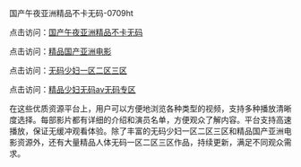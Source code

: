 国产午夜亚洲精品不卡无码-0709ht

点击访问：<a href="https://heiliaoxqkkct.pages.dev">国产午夜亚洲精品不卡无码</a>

点击访问：<a href="https://heiliaoxwd5i8.pages.dev">精品国产亚洲电影</a>

点击访问：<a href="https://heiliaowt0d7p.pages.dev">无码少妇一区二区三区</a>

点击访问：<a href="https://heiliaoga6s9v.pages.dev">精品少妇无码av无码专区</a>

在这些优质资源平台上，用户可以方便地浏览各种类型的视频，支持多种播放清晰度选择。每部影片都有详细的介绍和演员名单，方便观众了解内容。平台支持高速播放，保证无缓冲观看体验。除了丰富的无码少妇一区二区三区和精品国产亚洲电影资源外，还有大量精品人体无码一区二区三区作品，持续更新，满足不同观众需求。

<span style="display:none;">[Canonical link](）</span>
